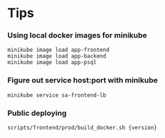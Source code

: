 # Tips

### Using local docker images for minikube

```shell
minikube image load app-frontend
minikube image load app-backend
minikube image load app-psql
```

### Figure out service host:port with minikube

```shell
minikube service sa-frontend-lb
```

### Public deploying

```shell
scripts/frontend/prod/build_docker.sh {version}
```
